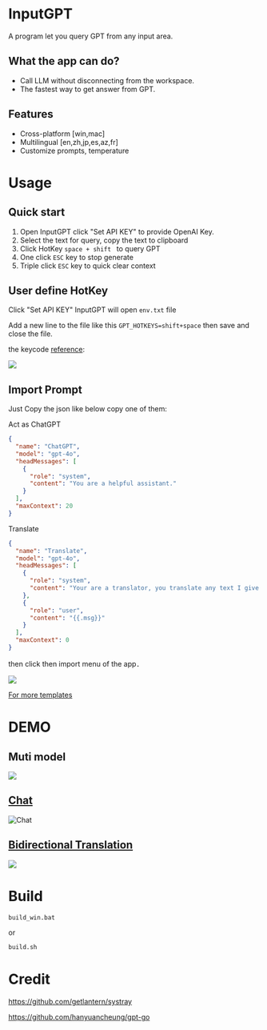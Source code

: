 # InputGPT 
A program let you query GPT from any input area. 

## What the app can do?
* Call LLM without disconnecting from the workspace.
* The fastest way to get answer from GPT.

## Features
*  Cross-platform [win,mac]
*  Multilingual  [en,zh,jp,es,az,fr]
*  Customize prompts, temperature

# Usage

## Quick start
1. Open InputGPT click "Set API KEY" to provide OpenAI Key. 
1. Select the text for query, copy the text to clipboard
1. Click HotKey `space + shift ` to query GPT
1. One click `ESC` key to stop generate
1. Triple click `ESC` key to quick clear context

## User define HotKey 

Click "Set API KEY" InputGPT will open `env.txt` file

Add a new line to the file like this `GPT_HOTKEYS=shift+space` then save and close the file.

the keycode [reference](https://github.com/linexjlin/inputGPT/blob/0f3c44b3afe93745321f38a093d9393e5c6d496a/utils.go#L37):

![](https://ipfs.ee/ipfs/QmenMRoLGro1DVQE5pF74toqrZzGsjsUjAksgpTSNsKZeP/8dhMn.png)

## Import Prompt

Just Copy the json like below copy one of them:

Act as ChatGPT
```json
{
  "name": "ChatGPT",
  "model": "gpt-4o",
  "headMessages": [
    {
      "role": "system",
      "content": "You are a helpful assistant."
    }
  ],
  "maxContext": 20
}
```

Translate

```json
{
  "name": "Translate",
  "model": "gpt-4o",
  "headMessages": [
    {
      "role": "system",
      "content": "Your are a translator, you translate any text I give you into {{.mylang}}. Just give me the result, do not explain."
    },
    {
      "role": "user",
      "content": "{{.msg}}"
    }
  ],
  "maxContext": 0
}
```
then click then import menu of the app．

![](https://ipfs.ee/ipfs/QmTGUWr8TzEurjv3MiUuhuzuex5Pb4Lb2SRiBsxmqGErnx/08a6b1b8-6436-4556-b5a8-87b305f577b7.png)

[For more templates](https://inputgpt.vercel.app/examples)

# DEMO

## Muti model

![](https://ipfs.ee/ipfs/QmeMPt6jMC3UeZdeAKihCBhK3yrWcuS2r7sLxbEKurkoT6/IiuLp.gif)

## [Chat](https://inputgpt.vercel.app/examples#act-as-chatgpt)

![Chat](https://ipfs.ee/ipfs/QmdQetjhkFgNDGf5HhSgbML1rRcYPWQsexxiPggATZ3qLm/d0d6c03a-b0cc-40f3-952c-cb81ef88f6f6.gif)

## [Bidirectional Translation](https://inputgpt.vercel.app/examples#bi-translator)

![](https://ipfs.ee/ipfs/QmfJUmAURswjtncxk94KE9RKJUpgH72tcsN9Mq6FkGUiZp/c1fe75b6-eb44-47dd-b138-4056045e57d9.gif)


# Build 
```cmd
build_win.bat
```
or
```bash
build.sh
```

# Credit

https://github.com/getlantern/systray

https://github.com/hanyuancheung/gpt-go
